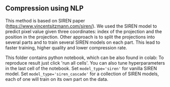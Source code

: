 ## Compression using NLP

This method is based on SIREN paper (https://www.vincentsitzmann.com/siren/). We used the SIREN model to predict pixel value given three coordinates: index of the projection and the position in the projection.
Other approach is to split the projections into several parts and to train several SIREN models on each part. This lead to faster training, higher quality and lower compression rate.

This folder contains python notebook, which can be also found in colab: 
To reproduce result just click 'run all cells'. You can also tune hyperparameters in the last cell of the notebook. 
Set `model_type='siren'` for vanilla SIREN model. Set `model_type='siren_cascade'` for a collection of SIREN models, each of one will train on its own part on the data.